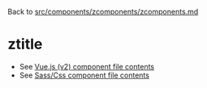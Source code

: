 Back to [src/components/zcomponents/zcomponents.md](../../zcomponents.md)

# ztitle

 - See [Vue.js (v2) component file contents](./ztitle.vue)
 - See [Sass/Css component file contents](./ztitle.scss)
